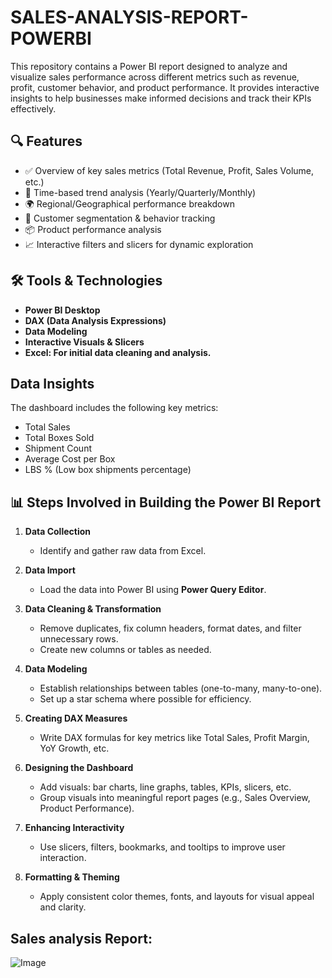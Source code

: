 # SALES-ANALYSIS-REPORT-POWERBI

This repository contains a Power BI report designed to analyze and visualize sales performance across different metrics such as revenue, profit, customer behavior, and product performance. It provides interactive insights to help businesses make informed decisions and track their KPIs effectively.

## 🔍 Features

- ✅ Overview of key sales metrics (Total Revenue, Profit, Sales Volume, etc.)
- 📆 Time-based trend analysis (Yearly/Quarterly/Monthly)
- 🌍 Regional/Geographical performance breakdown
- 🧍 Customer segmentation & behavior tracking
- 📦 Product performance analysis
- 📈 Interactive filters and slicers for dynamic exploration

## 🛠️ Tools & Technologies

- **Power BI Desktop**
- **DAX (Data Analysis Expressions)**
- **Data Modeling**
- **Interactive Visuals & Slicers**
- **Excel: For initial data cleaning and analysis.**

## Data Insights
The dashboard includes the following key metrics:

- Total Sales
- Total Boxes Sold
- Shipment Count
- Average Cost per Box
- LBS % (Low box shipments percentage)

## 📊 Steps Involved in Building the Power BI Report

1. **Data Collection**
   - Identify and gather raw data from Excel.
     
2. **Data Import**
   - Load the data into Power BI using **Power Query Editor**.

3. **Data Cleaning & Transformation**
   - Remove duplicates, fix column headers, format dates, and filter unnecessary rows.
   - Create new columns or tables as needed.

4. **Data Modeling**
   - Establish relationships between tables (one-to-many, many-to-one).
   - Set up a star schema where possible for efficiency.

5. **Creating DAX Measures**
   - Write DAX formulas for key metrics like Total Sales, Profit Margin, YoY Growth, etc.

6. **Designing the Dashboard**
   - Add visuals: bar charts, line graphs, tables, KPIs, slicers, etc.
   - Group visuals into meaningful report pages (e.g., Sales Overview, Product Performance).

7. **Enhancing Interactivity**
   - Use slicers, filters, bookmarks, and tooltips to improve user interaction.

8. **Formatting & Theming**
   - Apply consistent color themes, fonts, and layouts for visual appeal and clarity.

## Sales analysis Report:
![Image](https://github.com/user-attachments/assets/fa21aa04-0ea4-409b-987e-6eba256ebb24)





  
  
